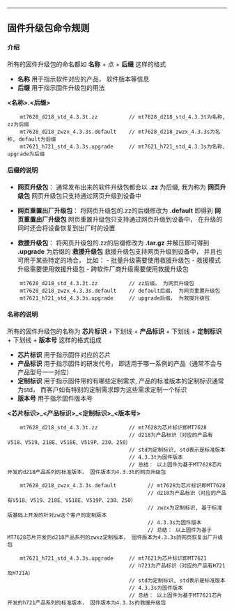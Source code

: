 
------
## 固件升级包命令规则

#### 介绍

所有的固件升级包的命名都如 **名称** + 点 + **后缀** 这样的格式
- **名称** 用于指示软件对应的产品， 软件版本等信息
- **后缀** 用于指示固件升级包的用法

**<名称>.<后缀>**
```
    mt7628_d218_std_4.3.3t.zz          // mt7628_d218_std_4.3.3t为名称, zz为后缀
    mt7628_d218_zwzx_4.3.3s.default    // mt7628_d218_zwzx_4.3.3s为名称, default为后缀
    mt7621_h721_std_4.3.3s.upgrade     // mt7621_h721_std_4.3.3s为名称, upgrade为后缀
```

#### 后缀的说明

- **网页升级包**： 通常发布出来的软件升级包都会以 **.zz** 为后缀, 我为称为 **网页升级包**
    网页升级包只支持通过网页升级到设备中

- **网页重置出厂升级包**： 将网页升级包的.zz的后缀修改为 **.default** 即得到 **网页重置出厂升级包**
    网页重置升级包只支持通过网页升级到设备中， 在升级的同时还会将设备恢复到出厂时的设置

- **救援升级包**： 将网页升级包的.zz的后缀修改为 **.tar.gz** 并解压即可得到 **.upgrade** 为后缀的 **救援升级包**
    救援升级包支持网页升级到设备中， 并且也可用于某些特定的场合， 比如：
        - 批量升级需要使用救援升级包
        - 救援模式升级需要使用救援升级包
        - 跨软件厂商升级需要使用救援升级包

```
    mt7628_d218_std_4.3.3t.zz          // zz后缀， 为网页升级包
    mt7628_d218_zwzx_4.3.3s.default    // default后缀， 为网页重置升级包
    mt7621_h721_std_4.3.3s.upgrade     // upgrade后缀， 为救援升级包
```

#### 名称的说明

所有的固件升级包的名称为 **芯片标识** + 下划线 + **产品标识** + 下划线 + **定制标识** + 下划线 + **版本号** 这样的格式组成
- **芯片标识** 用于指示固件对应的芯片
- **产品标识** 用于指示固件的研发代号， 即适用于哪一系例的产品（通常不会与产品型号一一对应）
- **定制标识** 用于指示固件带的有哪些定制需求, 产品的标准版本的定制标识通常为std， 而客户如有特别的定制需求即为这些需求定制一个标识
- **版本号** 用于指示固件版本号

**<芯片标识>\_<产品标识>\_<定制标识>\_<版本号>**
```
    mt7628_d218_std_4.3.3t.zz          // mt7628为芯片标识即MT7628
                                       // d218为产品标识（对应的产品有V518、V519、218E、V518E、V519P、230、250）
                                       // std为定制标识, std表示是标准版本
                                       // 4.3.3t为固件版本
                                       // 总结： 以上固件为基于MT7628芯片开发的d218产品系列的标准版本， 固件版本为4.3.3t的网页升级包

    mt7628_d218_zwzx_4.3.3s.default          // mt7628为芯片标识即MT7628
                                             // d218为产品标识（对应的产品有V518、V519、218E、V518E、V519P、230、250）
                                             // zwzx为定制标识, 基于标准版基础上开发的针对zw这个客户的定制版本
                                             // 4.3.3s为固件版本
                                             // 总结： 以上固件为基于MT7628芯片开发的d218产品系列的zwxz定制版本， 固件版本为4.3.3s的网页恢复出厂升级包

    mt7621_h721_std_4.3.3s.upgrade     // mt7621为芯片标识即MT7621
                                       // h721为产品标识（对应的产品有H721及H721A）
                                       // std为定制标识, std表示是标准版本
                                       // 4.3.3s为固件版本
                                       // 总结： 以上固件为基于MT7621芯片开发的h721产品系列的标准版本， 固件版本为4.3.3s的救援升级包

```
